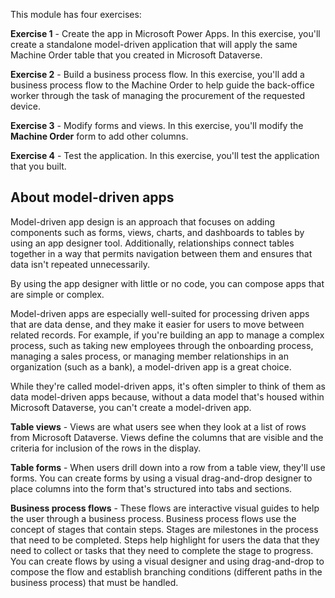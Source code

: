 This module has four exercises:

**Exercise 1** - Create the app in Microsoft Power Apps. In this exercise, you'll create a standalone model-driven application that will apply the same Machine Order table that you created in Microsoft Dataverse.

**Exercise 2** - Build a business process flow. In this exercise, you'll add a business process flow to the Machine Order to help guide the back-office worker through the task of managing the procurement of the requested device.

**Exercise 3** - Modify forms and views. In this exercise, you'll modify the **Machine Order** form to add other columns.

**Exercise 4** - Test the application. In this exercise, you'll test the application that you built.

## About model-driven apps

Model-driven app design is an approach that focuses on adding components such as forms, views, charts, and dashboards to tables by using an app designer tool. Additionally, relationships connect tables together in a way that permits navigation between them and ensures that data isn't repeated unnecessarily.

By using the app designer with little or no code, you can compose apps that are simple or complex.

Model-driven apps are especially well-suited for processing driven apps that are data dense, and they make it easier for users to move between related records. For example, if you're building an app to manage a complex process, such as taking new employees through the onboarding process, managing a sales process, or managing member relationships in an organization (such as a bank), a model-driven app is a great choice.

While they're called model-driven apps, it's often simpler to think of them as data model-driven apps because, without a data model that's housed within Microsoft Dataverse, you can't create a model-driven app.

**Table views** - Views are what users see when they look at a list of rows from Microsoft Dataverse. Views define the columns that are visible and the criteria for inclusion of the rows in the display.

**Table forms** - When users drill down into a row from a table view, they'll use forms. You can create forms by using a visual drag-and-drop designer to place columns into the form that's structured into tabs and sections.

**Business process flows** - These flows are interactive visual guides to help the user through a business process. Business process flows use the concept of stages that contain steps. Stages are milestones in the process that need to be completed. Steps help highlight for users the data that they need to collect or tasks that they need to complete the stage to progress. You can create flows by using a visual designer and using drag-and-drop to compose the flow and establish branching conditions (different paths in the business process) that must be handled.

